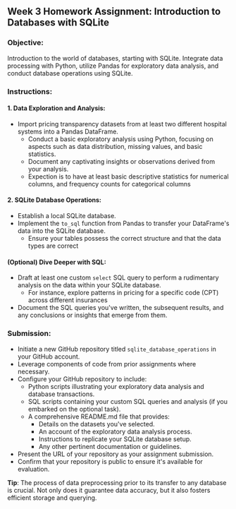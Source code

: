## **Week 3 Homework Assignment: Introduction to Databases with SQLite**

### **Objective**:
Introduction to the world of databases, starting with SQLite. Integrate data processing with Python, utilize Pandas for exploratory data analysis, and conduct database operations using SQLite.

### **Instructions**:

#### **1. Data Exploration and Analysis**:
- Import pricing transparency datasets from at least two different hospital systems into a Pandas DataFrame.
  - Conduct a basic exploratory analysis using Python, focusing on aspects such as data distribution, missing values, and basic statistics.
  - Document any captivating insights or observations derived from your analysis.
  - Expection is to have at least basic descriptive statistics for numerical columns, and frequency counts for categorical columns

#### **2. SQLite Database Operations**:
- Establish a local SQLite database.
- Implement the `to_sql` function from Pandas to transfer your DataFrame's data into the SQLite database.
  - Ensure your tables possess the correct structure and that the data types are correct

#### **(Optional) Dive Deeper with SQL**:
- Draft at least one custom `select` SQL query to perform a rudimentary analysis on the data within your SQLite database.
  - For instance, explore patterns in pricing for a specific code (CPT) across different insurances
- Document the SQL queries you've written, the subsequent results, and any conclusions or insights that emerge from them.

### **Submission**:
- Initiate a new GitHub repository titled `sqlite_database_operations` in your GitHub account.
- Leverage components of code from prior assignments where necessary.
- Configure your GitHub repository to include:
  - Python scripts illustrating your exploratory data analysis and database transactions.
  - SQL scripts containing your custom SQL queries and analysis (if you embarked on the optional task).
  - A comprehensive README.md file that provides:
    - Details on the datasets you've selected.
    - An account of the exploratory data analysis process.
    - Instructions to replicate your SQLite database setup.
    - Any other pertinent documentation or guidelines.
- Present the URL of your repository as your assignment submission.
- Confirm that your repository is public to ensure it's available for evaluation.

**Tip**: The process of data preprocessing prior to its transfer to any database is crucial. Not only does it guarantee data accuracy, but it also fosters efficient storage and querying.

